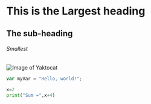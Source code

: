 # This is the Largest heading
## The sub-heading
###### Smallest
![Image of Yaktocat](https://octodex.github.com/images/yaktocat.png)
``` javascript
var myVar = "Hello, world!";
```
``` python
x=2
print("Sum =",x+4)
```
